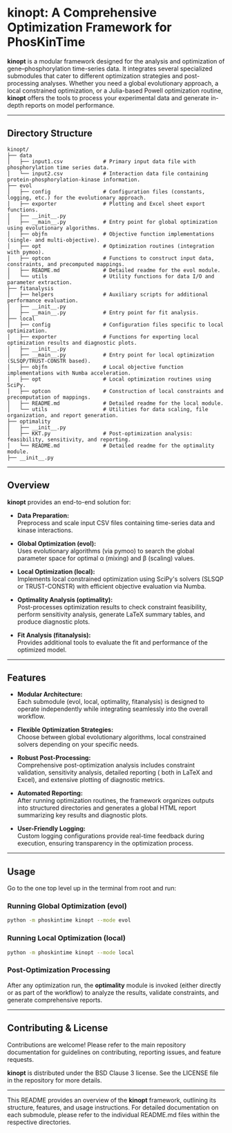 # kinopt: A Comprehensive Optimization Framework for PhosKinTime

**kinopt** is a modular framework designed for the analysis and optimization of gene–phosphorylation time-series data.
It integrates several specialized submodules that cater to different optimization strategies and post-processing
analyses. Whether you need a global evolutionary approach, a local constrained optimization, or a Julia-based Powell
optimization routine, **kinopt** offers the tools to process your experimental data and generate in-depth reports on
model performance.

---

## Directory Structure

```
kinopt/
├── data
│   ├── input1.csv             # Primary input data file with phosphorylation time series data.
│   └── input2.csv             # Interaction data file containing protein-phosphorylation-kinase information.
├── evol
│   ├── config                 # Configuration files (constants, logging, etc.) for the evolutionary approach.
│   ├── exporter               # Plotting and Excel sheet export functions.
│   ├── __init__.py
│   ├── __main__.py            # Entry point for global optimization using evolutionary algorithms.
│   ├── objfn                  # Objective function implementations (single- and multi-objective).
│   ├── opt                    # Optimization routines (integration with pymoo).
│   ├── optcon                 # Functions to construct input data, constraints, and precomputed mappings.
│   ├── README.md              # Detailed readme for the evol module.
│   └── utils                  # Utility functions for data I/O and parameter extraction.
├── fitanalysis
│   ├── helpers                # Auxiliary scripts for additional performance evaluation.
│   ├── __init__.py
│   ├── __main__.py            # Entry point for fit analysis.
├── local
│   ├── config                 # Configuration files specific to local optimization.
│   ├── exporter               # Functions for exporting local optimization results and diagnostic plots.
│   ├── __init__.py
│   ├── __main__.py            # Entry point for local optimization (SLSQP/TRUST-CONSTR based).
│   ├── objfn                  # Local objective function implementations with Numba acceleration.
│   ├── opt                    # Local optimization routines using SciPy.
│   ├── optcon                 # Construction of local constraints and precomputation of mappings.
│   ├── README.md              # Detailed readme for the local module.
│   └── utils                  # Utilities for data scaling, file organization, and report generation.
├── optimality
│   ├── __init__.py
│   ├── KKT.py                 # Post-optimization analysis: feasibility, sensitivity, and reporting.
│   └── README.md              # Detailed readme for the optimality module.
├── __init__.py
```

---

## Overview

**kinopt** provides an end-to-end solution for:

- **Data Preparation:**  
  Preprocess and scale input CSV files containing time-series data and kinase interactions.

- **Global Optimization (evol):**  
  Uses evolutionary algorithms (via pymoo) to search the global parameter space for optimal α (mixing) and β (scaling)
  values.

- **Local Optimization (local):**  
  Implements local constrained optimization using SciPy's solvers (SLSQP or TRUST-CONSTR) with efficient objective
  evaluation via Numba.

- **Optimality Analysis (optimality):**  
  Post-processes optimization results to check constraint feasibility, perform sensitivity analysis, generate LaTeX
  summary tables, and produce diagnostic plots.

- **Fit Analysis (fitanalysis):**  
  Provides additional tools to evaluate the fit and performance of the optimized model.

---

## Features

- **Modular Architecture:**  
  Each submodule (evol, local, optimality, fitanalysis) is designed to operate independently while integrating
  seamlessly into the overall workflow.

- **Flexible Optimization Strategies:**  
  Choose between global evolutionary algorithms, local constrained solvers depending on your specific needs.

- **Robust Post-Processing:**  
  Comprehensive post-optimization analysis includes constraint validation, sensitivity analysis, detailed reporting (
  both in LaTeX and Excel), and extensive plotting of diagnostic metrics.

- **Automated Reporting:**  
  After running optimization routines, the framework organizes outputs into structured directories and generates a
  global HTML report summarizing key results and diagnostic plots.

- **User-Friendly Logging:**  
  Custom logging configurations provide real-time feedback during execution, ensuring transparency in the optimization
  process.

---

## Usage

Go to the one top level up in the terminal from root and run:

### Running Global Optimization (evol)

```bash
python -m phoskintime kinopt --mode evol
```

### Running Local Optimization (local)

```bash
python -m phoskintime kinopt --mode local
```

### Post-Optimization Processing

After any optimization run, the **optimality** module is invoked (either directly or as part of the workflow) to analyze
the results, validate constraints, and generate comprehensive reports.

---

## Contributing & License

Contributions are welcome! Please refer to the main repository documentation for guidelines on contributing, reporting
issues, and feature requests.

**kinopt** is distributed under the BSD Clause 3 license. See the LICENSE file in the repository for more details.

---

This README provides an overview of the **kinopt** framework, outlining its structure, features, and usage instructions.
For detailed documentation on each submodule, please refer to the individual README.md files within the respective
directories.